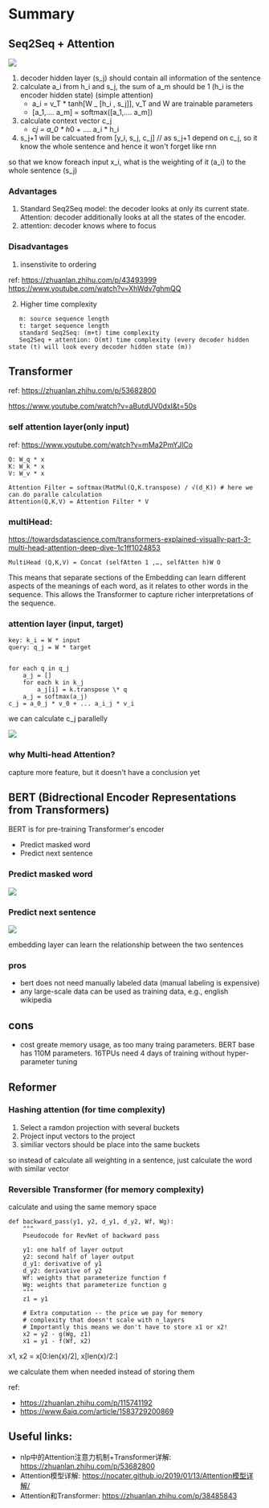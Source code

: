 # Summary

## Seq2Seq + Attention

![](diagrams/d-1.png)

1. decoder hidden layer (s_j) should contain all information of the sentence
2. calculate a_i from h_i and s_j, the sum of a_m should be 1 (h_i is the encoder hidden state) (simple attention)
   - a_i = v_T \* tanh[W \_ [h_i , s_j]], v_T and W are trainable parameters
   - [a_1,.... a_m] = softmax([a_1,.... a_m])
3. calculate context vector c_j
   - c*j = a_0 * h*0 + .... a_i * h_i
4. s_j+1 will be calcuated from [y_i, s_j, c_j] // as s_j+1 depend on c_j, so it know the whole sentence and hence it won't forget like rnn

so that we know foreach input x_i, what is the weighting of it (a_i) to the whole sentence (s_j)

### Advantages

1. Standard Seq2Seq model: the decoder looks at only its current state. Attention: decoder additionally looks at all the states of the encoder.
2. attention: decoder knows where to focus

### Disadvantages

1. insenstivite to ordering

ref:
https://zhuanlan.zhihu.com/p/43493999
https://www.youtube.com/watch?v=XhWdv7ghmQQ

2. Higher time complexity

```
   m: source sequence length
   t: target sequence length
   standard Seq2Seq: (m+t) time complexity
   Seq2Seq + attention: O(mt) time complexity (every decoder hidden state (t) will look every decoder hidden state (m))
```

## Transformer

ref:
https://zhuanlan.zhihu.com/p/53682800

https://www.youtube.com/watch?v=aButdUV0dxI&t=50s

### self attention layer(only input)

ref: https://www.youtube.com/watch?v=mMa2PmYJlCo

```
Q: W_q * x
K: W_k * x
V: W_v * x

Attention Filter = softmax(MatMul(Q,K.transpose) / √(d_K)) # here we can do paralle calculation
Attention(Q,K,V) = Attention Filter * V
```

### multiHead:

https://towardsdatascience.com/transformers-explained-visually-part-3-multi-head-attention-deep-dive-1c1ff1024853

```
MultiHead (Q,K,V) = Concat (selfAtten 1 ,…, selfAtten h)W O
```

This means that separate sections of the Embedding can learn different aspects of the meanings of each word, as it relates to other words in the sequence. This allows the Transformer to capture richer interpretations of the sequence.

### attention layer (input, target)

```
key: k_i = W * input
query: q_j = W * target


for each q in q_j
    a_j = []
    for each k in k_j
        a_j[i] = k.transpose \* q
    a_j = softmax(a_j)
c_j = a_0_j * v_0 + ... a_i_j * v_i
```

we can calculate c_j parallelly

![](diagrams/transf-1.png)

### why Multi-head Attention?

capture more feature, but it doesn't have a conclusion yet

## BERT (Bidrectional Encoder Representations from Transformers)

BERT is for pre-training Transformer's encoder

- Predict masked word
- Predict next sentence

### Predict masked word

![](diagrams/bert-1.png)

### Predict next sentence

![](diagrams/bert-2.png)

embedding layer can learn the relationship between the two sentences

### pros

- bert does not need manually labeled data (manual labeling is expensive)
- any large-scale data can be used as training data, e.g., english wikipedia

## cons

- cost greate memory usage, as too many traing parameters. BERT base has 110M parameters. 16TPUs need 4 days of training without hyper-parameter tuning

## Reformer

### Hashing attention (for time complexity)

1. Select a ramdon projection with several buckets
2. Project input vectors to the project
3. similiar vectors should be place into the same buckets

so instead of calculate all weighting in a sentence, just calculate the word with similar vector

### Reversible Transformer (for memory complexity)

calculate and using the same memory space

```
def backward_pass(y1, y2, d_y1, d_y2, Wf, Wg):
    """
    Pseudocode for RevNet of backward pass

    y1: one half of layer output
    y2: second half of layer output
    d_y1: derivative of y1
    d_y2: derivative of y2
    Wf: weights that parameterize function f
    Wg: weights that parameterize function g
    """
    z1 = y1

    # Extra computation -- the price we pay for memory
    # complexity that doesn't scale with n_layers
    # Importantly this means we don't have to store x1 or x2!
    x2 = y2 - g(Wg, z1)
    x1 = y1 - f(Wf, x2)

```

x1, x2 = x[0:len(x)/2], x[len(x)/2:]

we calculate them when needed instead of storing them

ref:

- https://zhuanlan.zhihu.com/p/115741192
- https://www.6aiq.com/article/1583729200869

## Useful links:
- nlp中的Attention注意力机制+Transformer详解: https://zhuanlan.zhihu.com/p/53682800
- Attention模型详解: https://nocater.github.io/2019/01/13/Attention模型详解/
- Attention和Transformer: https://zhuanlan.zhihu.com/p/38485843
